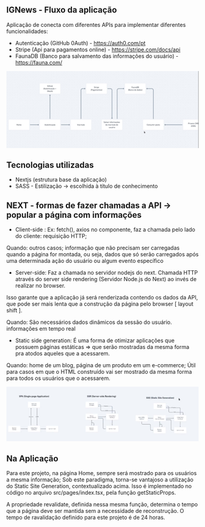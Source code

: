 ## IGNews - Fluxo da aplicação

Aplicação de conecta com diferentes APIs para implementar diferentes funcionalidades:

- Autenticação (GitHub 0Auth) - https://auth0.com/pt
- Stripe (Api para pagamentos online) - https://stripe.com/docs/api
- FaunaDB (Banco para salvamento das informações do usuário) - https://fauna.com/

<img src="./fluxo-aplicação.PNG" alt="Fluxo da aplicação"/>

## Tecnologias utilizadas

- Nextjs (estrutura base da aplicação)
- SASS - Estilização -> escolhida à título de conhecimento


## NEXT - formas de fazer chamadas a API -> popular a página com informações

- Client-side : Ex: fetch(), axios no componente, faz a chamada pelo lado do cliente: requisição HTTP;

Quando: outros casos; informação que não precisam ser carregadas quando a página for montada, ou seja, dados que só serão carregados após uma determinada ação do usuário ou algum evento específico


- Server-side:  Faz a chamada no servidor nodejs do next. Chamada HTTP através do server side rendering  (Servidor Node.js do Next) ao invés de realizar no browser.

Isso garante que a aplicação já será renderizada contendo os dados da API, que pode ser mais lenta que a construção da página pelo browser [ layout shift ].

Quando: São necessários dados dinâmicos da sessão do usuário. informações em tempo real

-  Static side generation: É uma forma de otimizar aplicações que possuem páginas estáticas => que serão mostradas da mesma forma pra atodos aqueles que a acessarem. 

Quando: home de um blog, página de um produto em um e-commerce; Útil para casos em que o HTML construído vai ser mostrado da mesma forma para todos os usuários que o acessarem.

  <img src="./models.PNG" alt="Fluxo da aplicação"/>

## Na Aplicação

Para este projeto, na página Home, sempre será mostrado para os usuários a mesma informação; Sob este paradigma, torna-se vantajoso a utilização do Static Site Generation, contextualizado acima. Isso é implementado no código no arquivo src/pages/index.tsx, pela função getStaticProps.

A  propriedade revalidate, definida nessa mesma função, determina o tempo que a página deve ser mantida sem a necessidade de reconstrução. O tempo de ravalidação definido para este projeto é de 24 horas.